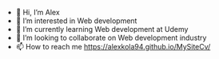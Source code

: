 - 👋 Hi, I’m Alex
- 👀 I’m interested in Web development
- 🌱 I’m currently learning Web development at Udemy
- 💞️ I’m looking to collaborate on Web development industry
- 📫 How to reach me https://alexkola94.github.io/MySiteCv/

<!---
alexkola94/alexkola94 is a ✨ special ✨ repository because its `README.md` (this file) appears on your GitHub profile.
You can click the Preview link to take a look at your changes.
--->
